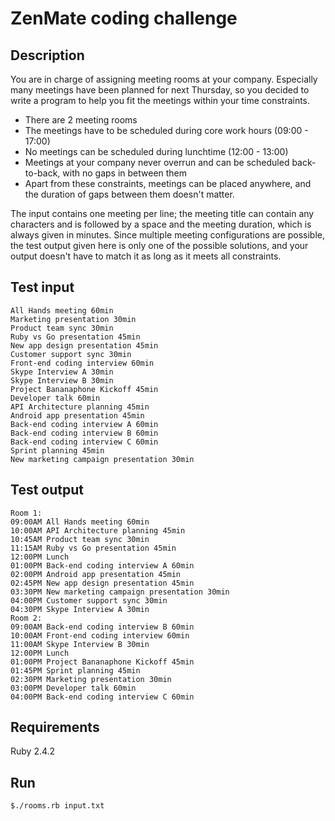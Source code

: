 # ZenMate coding challenge

## Description

You are in charge of assigning meeting rooms at your company. Especially many meetings have been planned for next Thursday, so you decided to write a program to help you fit the meetings within your time constraints.

- There are 2 meeting rooms
- The meetings have to be scheduled during core work hours (09:00 - 17:00)
- No meetings can be scheduled during lunchtime (12:00 - 13:00)
- Meetings at your company never overrun and can be scheduled back-to-back, with no gaps in between them
- Apart from these constraints, meetings can be placed anywhere, and the duration of gaps between them doesn't matter.

The input contains one meeting per line; the meeting title can contain any characters and is followed by a space and the meeting duration, which is always given in minutes. Since multiple meeting configurations are possible, the test output given here is only one of the possible solutions, and your output doesn't have to match it as long as it meets all constraints.

## Test input

```
All Hands meeting 60min
Marketing presentation 30min
Product team sync 30min
Ruby vs Go presentation 45min
New app design presentation 45min
Customer support sync 30min
Front-end coding interview 60min
Skype Interview A 30min
Skype Interview B 30min
Project Bananaphone Kickoff 45min
Developer talk 60min
API Architecture planning 45min
Android app presentation 45min
Back-end coding interview A 60min
Back-end coding interview B 60min
Back-end coding interview C 60min
Sprint planning 45min
New marketing campaign presentation 30min
```

## Test output

```
Room 1:
09:00AM All Hands meeting 60min
10:00AM API Architecture planning 45min
10:45AM Product team sync 30min
11:15AM Ruby vs Go presentation 45min
12:00PM Lunch
01:00PM Back-end coding interview A 60min
02:00PM Android app presentation 45min
02:45PM New app design presentation 45min
03:30PM New marketing campaign presentation 30min
04:00PM Customer support sync 30min
04:30PM Skype Interview A 30min
Room 2:
09:00AM Back-end coding interview B 60min
10:00AM Front-end coding interview 60min
11:00AM Skype Interview B 30min
12:00PM Lunch
01:00PM Project Bananaphone Kickoff 45min
01:45PM Sprint planning 45min
02:30PM Marketing presentation 30min
03:00PM Developer talk 60min
04:00PM Back-end coding interview C 60min
```

## Requirements

Ruby 2.4.2

## Run

`$./rooms.rb input.txt`





